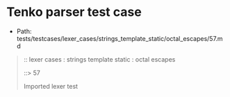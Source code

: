 # Tenko parser test case

- Path: tests/testcases/lexer_cases/strings_template_static/octal_escapes/57.md

> :: lexer cases : strings template static : octal escapes
>
> ::> 57
>
> Imported lexer test
>
> <template pure> ZeroToThreeOctalDigit [lookahead @{x2209}@ OctalDigit] (eol/eof)

## FAIL

## Input

`````js
`\01
`````

## Output

_Note: the whole output block is auto-generated. Manual changes will be overwritten!_

Below follow outputs in five parsing modes: sloppy, sloppy+annexb, strict script, module, module+annexb.

Note that the output parts are auto-generated by the test runner to reflect actual result.

### Sloppy mode

Parsed with script goal and as if the code did not start with strict mode header.

`````
throws: Lexer error!
    Illegal legacy octal escape in template, where octal escapes are never allowed

start@1:0, error@1:0
╔══╦════════════════
 1 ║ `\01
   ║ ^^^^------- error
╚══╩════════════════

`````

### Strict mode

Parsed with script goal but as if it was starting with `"use strict"` at the top.

_Output same as sloppy mode._

### Module goal

Parsed with the module goal.

_Output same as sloppy mode._

### Sloppy mode with AnnexB

Parsed with script goal with AnnexB rules enabled and as if the code did not start with strict mode header.

_Output same as sloppy mode._

### Module goal with AnnexB

Parsed with the module goal with AnnexB rules enabled.

_Output same as sloppy mode._
